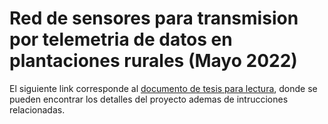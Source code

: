 # Red de sensores para transmision por telemetria de datos en plantaciones rurales (Mayo 2022)

El siguiente link corresponde al [documento de tesis para lectura](https://docs.google.com/document/d/1pMi-GTCx2iYEBd2H8q4eNdH5N4wzq6ir/edit?usp=sharing&ouid=101499388106346359065&rtpof=true&sd=true "Documento de tesis para lectura"), donde se pueden encontrar los detalles del proyecto ademas de intrucciones relacionadas.
